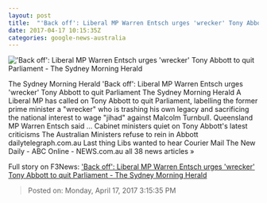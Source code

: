 ```yaml
---
layout: post
title:  "'Back off': Liberal MP Warren Entsch urges 'wrecker' Tony Abbott to quit Parliament - The Sydney Morning Herald"
date: 2017-04-17 10:15:35Z
categories: google-news-australia
---
```


!['Back off': Liberal MP Warren Entsch urges 'wrecker' Tony Abbott to quit Parliament - The Sydney Morning Herald](http://www.smh.com.au/content/dam/images/1/0/e/x/3/3/image.related.socialLead.620x349.gvm67a.png/1492430154881.jpg)

The Sydney Morning Herald 'Back off': Liberal MP Warren Entsch urges 'wrecker' Tony Abbott to quit Parliament The Sydney Morning Herald A Liberal MP has called on Tony Abbott to quit Parliament, labelling the former prime minister a "wrecker" who is trashing his own legacy and sacrificing the national interest to wage "jihad" against Malcolm Turnbull. Queensland MP Warren Entsch said ... Cabinet ministers quiet on Tony Abbott's latest criticisms The Australian Ministers refuse to rein in Abbott dailytelegraph.com.au Last thing Libs wanted to hear Courier Mail The New Daily - ABC Online - NEWS.com.au all 38 news articles »


Full story on F3News: ['Back off': Liberal MP Warren Entsch urges 'wrecker' Tony Abbott to quit Parliament - The Sydney Morning Herald](http://www.f3nws.com/n/P2qfVH)

> Posted on: Monday, April 17, 2017 3:15:35 PM
